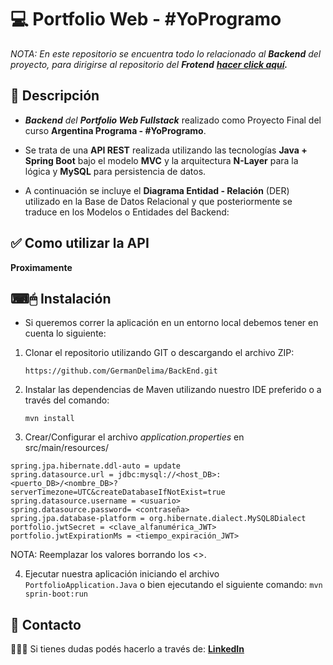 # 💻 Portfolio Web - #YoProgramo

*NOTA: En este repositorio se encuentra todo lo relacionado al **Backend** del proyecto, para dirigirse al repositorio del **Frotend** **[hacer click aquí](https://github.com/GermanDelima/FrontEnd.git).***
## 📝 Descripción
- ***Backend** del **Portfolio Web Fullstack*** realizado como Proyecto Final del curso **Argentina Programa - #YoProgramo**.

- Se trata de una **API REST** realizada utilizando las tecnologías **Java + Spring Boot** bajo el modelo **MVC** y la arquitectura **N-Layer** para la lógica y **MySQL** para persistencia de datos.

- A continuación se incluye el **Diagrama Entidad - Relación** (DER) utilizado en la Base de Datos Relacional y que posteriormente se traduce en los Modelos o Entidades del Backend:

<div align="center">

</div>

## ✅ Como utilizar la API
**Proximamente**
## ⌨🖱 Instalación
- Si queremos correr la aplicación en un entorno local debemos tener en cuenta lo siguiente: 

1. Clonar el repositorio utilizando GIT o descargando el archivo ZIP:

    `https://github.com/GermanDelima/BackEnd.git`

2. Instalar las dependencias de Maven utilizando nuestro IDE preferido o a través del comando:

    `mvn install`

3. Crear/Configurar el archivo _application.properties_ en src/main/resources/

```properties
spring.jpa.hibernate.ddl-auto = update
spring.datasource.url = jdbc:mysql://<host_DB>:<puerto_DB>/<nombre_DB>?serverTimezone=UTC&createDatabaseIfNotExist=true
spring.datasource.username = <usuario>
spring.datasource.password= <contraseña>
spring.jpa.database-platform = org.hibernate.dialect.MySQL8Dialect
portfolio.jwtSecret = <clave_alfanumérica_JWT>
portfolio.jwtExpirationMs = <tiempo_expiración_JWT> 
```
NOTA: Reemplazar los valores borrando los <>.

4. Ejecutar nuestra aplicación iniciando el archivo `PortfolioApplication.Java` o bien ejecutando el siguiente comando:
    `mvn sprin-boot:run`

## 📩 Contacto
👨🏼‍💻 Si tienes dudas podés hacerlo a través de: **[LinkedIn](https://linkedin.com/in/josíasgermándelima)**
                                               
